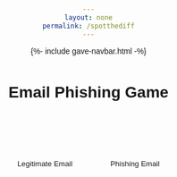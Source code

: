 ```yaml
---
layout: none
permalink: /spotthediff
---
```


{%- include gave-navbar.html -%}

<head>
  <meta charset="UTF-8">
  <meta name="viewport" content="width=device-width, initial-scale=1.0">
  <style>
    body {
      font-family: Arial, sans-serif;
      text-align: center;
    }
    #game-container {
      margin: 50px;
    }
    #result {
      font-weight: bold;
      margin-top: 20px;
    }
    .button {
    padding: .5rem 2rem;
    color: var(--white) !important;
    background-color: var(--primary-color);
    border-radius: 5px;
    border: none;
}
  </style>
<div id="game-container">
  <h1>Email Phishing Game</h1>
  <br>
  <br>
  <p id="email-text"></p>
  <br>
  <br>
  <button class="button" onclick="checkAnswer(true)">Legitimate Email</button>
  <button class="button" onclick="checkAnswer(false)">Phishing Email</button>
  <br>
  <br>
  <p id="result"></p>
</div>

<script>
  const emails = [
    {
      text: "Dear user, your account has been compromised. Click the link below to reset your password: https://fakephishingsite.com/reset",
      isLegitimate: false
    },
    {
      text: "Hello user, your recent purchase has been confirmed. If you did not make this purchase, please contact us immediately.",
      isLegitimate: true
    },
    {
      text: "URGENT: Your account will be suspended unless you verify your information. Click the link to proceed: https://fakephishingsite.com/verify",
      isLegitimate: false
    },
    {
      text: "Dear customer, thank you for your recent order. Here is your order confirmation: Order #123456",
      isLegitimate: true
    },
    {
      text: "Security Alert: Your account is at risk. Please log in to secure your account: https://fakephishingsite.com/login",
      isLegitimate: false
    },
    {
      text: "Congratulations! You've won a prize. Click the link to claim: https://fakephishingsite.com/winner",
      isLegitimate: false
    },
    {
      text: "Important update: Your software requires an immediate update. Click the link to download: https://legitsoftwaredownload.com",
      isLegitimate: true
    },
    {
      text: "Account notification: Your account has been logged in from a new device. Verify your identity: https://fakephishingsite.com/verify",
      isLegitimate: false
    },
    {
      text: "Invoice: Your recent payment is successful. Here is your invoice: Invoice #789012",
      isLegitimate: true
    },
    {
      text: "Security Notice: Your password has expired. Click the link to change it: https://fakephishingsite.com/changepassword",
      isLegitimate: false
    }
  ];

  let currentLevel = 0;
  let correctAnswers = 0;

  // Function to shuffle the emails array
  function shuffle(array) {
    for (let i = array.length - 1; i > 0; i--) {
      const j = Math.floor(Math.random() * (i + 1));
      [array[i], array[j]] = [array[j], array[i]];
    }
  }

  // Shuffle the emails array
  shuffle(emails);

  function startGame() {
    if (currentLevel < 5) {
      document.getElementById("email-text").textContent = emails[currentLevel].text;
    } else {
      endGame();
    }
  }

  function checkAnswer(userResponse) {
    if (emails[currentLevel].isLegitimate === userResponse) {
      correctAnswers++;
    }

    currentLevel++;
    document.getElementById("result").textContent = "";
    startGame();
  }

  function endGame() {
    document.getElementById("game-container").innerHTML = `
      <h1>Game Over!</h1>
      <p>You completed the game with ${correctAnswers} correct answers out of 5 questions.</p>
    `;
  }

  // Start the game
  startGame();
</script>
